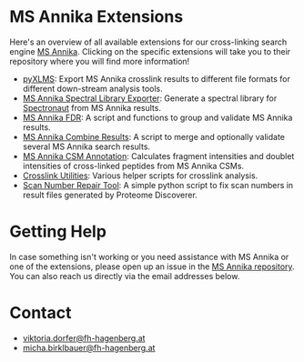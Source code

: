 # MS Annika Extensions

Here's an overview of all available extensions for our cross-linking search
engine [MS Annika](https://github.com/hgb-bin-proteomics/MSAnnika). Clicking
on the specific extensions will take you to their repository where you will find
more information!

- [pyXLMS](https://github.com/hgb-bin-proteomics/pyXLMS): Export MS Annika crosslink results to different file formats for different down-stream analysis tools.
- [MS Annika Spectral Library Exporter](https://github.com/hgb-bin-proteomics/MSAnnika_Spectral_Library_exporter): Generate a spectral library for [Spectronaut](https://biognosys.com/software/spectronaut/) from MS Annika results.
- [MS Annika FDR](https://github.com/hgb-bin-proteomics/MSAnnika_FDR): A script and functions to group and validate MS Annika results.
- [MS Annika Combine Results](https://github.com/hgb-bin-proteomics/MSAnnika_Combine_Results): A script to merge and optionally validate several MS Annika search results.
- [MS Annika CSM Annotation](https://github.com/hgb-bin-proteomics/MSAnnika_CSM_Annotation): Calculates fragment intensities and doublet intensities of cross-linked peptides from MS Annika CSMs.
- [Crosslink Utilities](https://github.com/hgb-bin-proteomics/Crosslink_Utils): Various helper scripts for crosslink analysis.
- [Scan Number Repair Tool](https://github.com/hgb-bin-proteomics/Proteome_Discoverer_MGF_Scan_Number_Repair_Tool): A simple python script to fix scan numbers in result files generated by Proteome Discoverer.

# Getting Help

In case something isn't working or you need assistance with MS Annika or one of
the extensions, please open up an issue in the [MS Annika repository](https://github.com/hgb-bin-proteomics/MSAnnika/issues). You can also reach us directly
via the email addresses below.

# Contact

- [viktoria.dorfer@fh-hagenberg.at](mailto:viktoria.dorfer@fh-hagenberg.at)
- [micha.birklbauer@fh-hagenberg.at](mailto:micha.birklbauer@fh-hagenberg.at)
